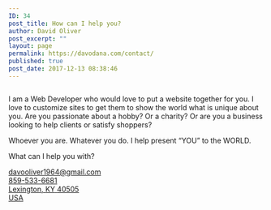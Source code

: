 ```yaml
---
ID: 34
post_title: How can I help you?
author: David Oliver
post_excerpt: ""
layout: page
permalink: https://davodana.com/contact/
published: true
post_date: 2017-12-13 08:38:46
---
```

<!-- wp:image {"id":616,"sizeSlug":"large","className":"is-style-rounded"} -->
<figure class="wp-block-image size-large is-style-rounded"><img src="https://davodana.com/wp-content/uploads/2020/08/rsz_david_oliver.png" alt="" class="wp-image-616"/></figure>
<!-- /wp:image -->

<!-- wp:paragraph -->
<p>I am a Web Developer who would love to put a website together for you. I love to customize sites to get them to show the world what is unique about you. Are you passionate about a hobby? Or a charity? Or are you a business looking to help clients or satisfy shoppers?</p>
<!-- /wp:paragraph -->

<!-- wp:paragraph -->
<p>Whoever you are. Whatever you do. I help present “YOU” to the WORLD.</p>
<!-- /wp:paragraph -->

<!-- wp:paragraph -->
<p>What can I help you with?</p>
<!-- /wp:paragraph -->

<!-- wp:jetpack/contact-form -->
<!-- wp:jetpack/field-name {"required":true} /-->

<!-- wp:jetpack/field-email {"required":true} /-->

<!-- wp:jetpack/field-textarea /-->

<!-- wp:jetpack/button {"element":"button","text":"Contact U"} /-->
<!-- /wp:jetpack/contact-form -->

<!-- wp:group -->
<div class="wp-block-group"><div class="wp-block-group__inner-container"><!-- wp:jetpack/contact-info -->
<div class="wp-block-jetpack-contact-info"><!-- wp:jetpack/email {"email":"davooliver1964@gmail.com"} -->
<div class="wp-block-jetpack-email"><a href="mailto:davooliver1964@gmail.com">davooliver1964@gmail.com</a></div>
<!-- /wp:jetpack/email -->

<!-- wp:jetpack/phone {"phone":"859-533-6681"} -->
<div class="wp-block-jetpack-phone"><a href="tel:8595336681">859-533-6681</a></div>
<!-- /wp:jetpack/phone -->

<!-- wp:jetpack/address {"city":"Lexington","region":"KY","postal":"40505","country":"USA","linkToGoogleMaps":true} -->
<div class="wp-block-jetpack-address"><a href="https://www.google.com/maps/search/+Lexington,+KY,+40505+USA" target="_blank" rel="noopener noreferrer" title="Open address in Google Maps"><div><span class="jetpack-address__city">Lexington</span>, <span class="jetpack-address__region">KY</span> <span class="jetpack-address__postal">40505</span></div><div class="jetpack-address__country">USA</div></a></div>
<!-- /wp:jetpack/address --></div>
<!-- /wp:jetpack/contact-info --></div></div>
<!-- /wp:group -->